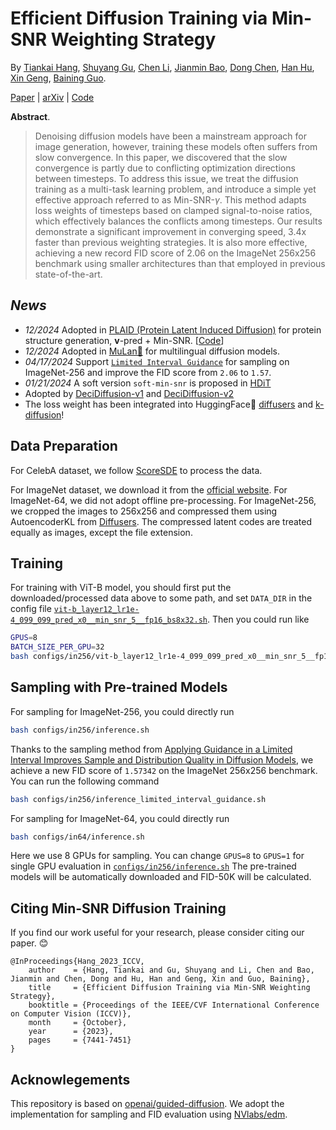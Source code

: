 # Efficient Diffusion Training via Min-SNR Weighting Strategy

By [Tiankai Hang](https://tiankaihang.github.io/), [Shuyang Gu](https://cientgu.github.io/), [Chen Li](https://scholar.google.com/citations?user=b6CKhf8AAAAJ&hl=zh-CN), [Jianmin Bao](https://jianminbao.github.io/), [Dong Chen](http://www.dongchen.pro/), [Han Hu](https://ancientmooner.github.io/), [Xin Geng](http://palm.seu.edu.cn/xgeng/), [Baining Guo](https://scholar.google.com/citations?user=h4kYmRYAAAAJ). 

[Paper](https://openaccess.thecvf.com/content/ICCV2023/papers/Hang_Efficient_Diffusion_Training_via_Min-SNR_Weighting_Strategy_ICCV_2023_paper.pdf) | [arXiv](https://arxiv.org/abs/2303.09556) | [Code](https://github.com/TiankaiHang/Min-SNR-Diffusion-Training)


**Abstract**. 
> Denoising diffusion models have been a mainstream approach for image generation, however, training these models often suffers from slow convergence. In this paper, we discovered that the slow convergence is partly due to conflicting optimization directions between timesteps. To address this issue, we treat the diffusion training as a multi-task learning problem, and introduce a simple yet effective approach referred to as Min-SNR-$\gamma$. This method adapts loss weights of timesteps based on clamped signal-to-noise ratios, which effectively balances the conflicts among timesteps. Our results demonstrate a significant improvement in converging speed, 3.4x faster than previous weighting strategies. It is also more effective, achieving a new record FID score of 2.06 on the ImageNet 256x256 benchmark using smaller architectures than that employed in previous state-of-the-art.

## ***News***

- *12/2024* Adopted in [PLAID (Protein Latent Induced Diffusion)](https://www.biorxiv.org/content/10.1101/2024.12.02.626353v1) for protein structure generation, $\mathbf{v}$-pred + Min-SNR. [[Code](https://github.com/amyxlu/plaid)]
- *12/2024* Adopted in [MuLan🌻](https://arxiv.org/pdf/2412.01271) for multilingual diffusion models.
- *04/17/2024* Support [`Limited Interval Guidance`](https://arxiv.org/pdf/2404.07724.pdf) for sampling on ImageNet-256 and improve the FID score from `2.06` to `1.57`.
- *01/21/2024* A soft version `soft-min-snr` is proposed in [HDiT](https://crowsonkb.github.io/hourglass-diffusion-transformers/) 
- Adopted by [DeciDiffusion-v1](https://huggingface.co/Deci/DeciDiffusion-v1-0) and [DeciDiffusion-v2](https://huggingface.co/Deci/DeciDiffusion-v2-0)
- The loss weight has been integrated into HuggingFace🤗 [diffusers](https://github.com/huggingface/diffusers/blob/78a78515d64736469742e5081337dbcf60482750/examples/text_to_image/README.md?plain=1#L154) and [k-diffusion](https://github.com/crowsonkb/k-diffusion)!

## Data Preparation

For CelebA dataset, we follow [ScoreSDE](https://github.com/yang-song/score_sde/blob/0acb9e0ea3b8cccd935068cd9c657318fbc6ce4c/datasets.py#L121) to process the data.

For ImageNet dataset, we download it from the [official website](https://www.image-net.org/). For ImageNet-64, we did not adopt offline pre-processing. For ImageNet-256, we cropped the images to 256x256 and compressed them using AutoencoderKL from [Diffusers](https://github.com/huggingface/diffusers/blob/main/src/diffusers/models/autoencoder_kl.py).
The compressed latent codes are treated equally as images, except the file extension.

## Training
For training with ViT-B model, you should first put the downloaded/processed data above to some path, and set `DATA_DIR` in the config file [`vit-b_layer12_lr1e-4_099_099_pred_x0__min_snr_5__fp16_bs8x32.sh`](./configs/in256/vit-b_layer12_lr1e-4_099_099_pred_x0__min_snr_5__fp16_bs8x32.sh). Then you could run like
```bash
GPUS=8
BATCH_SIZE_PER_GPU=32
bash configs/in256/vit-b_layer12_lr1e-4_099_099_pred_x0__min_snr_5__fp16_bs8x32.sh $GPUS $BATCH_SIZE_PER_GPU
```

## Sampling with Pre-trained Models
For sampling for ImageNet-256, you could directly run
```bash
bash configs/in256/inference.sh
```

Thanks to the sampling method from [Applying Guidance in a Limited Interval Improves Sample and Distribution Quality in Diffusion Models](https://arxiv.org/pdf/2404.07724.pdf), we achieve a new FID score of `1.57342` on the ImageNet 256x256 benchmark. You can run the following command

```bash
bash configs/in256/inference_limited_interval_guidance.sh
```

For sampling for ImageNet-64, you could directly run
```bash
bash configs/in64/inference.sh
```

Here we use 8 GPUs for sampling. You can change `GPUS=8` to `GPUS=1` for single GPU evaluation in [`configs/in256/inference.sh`](./configs/in256/inference.sh) 
The pre-trained models will be automatically downloaded and FID-50K will be calculated.

## Citing Min-SNR Diffusion Training
If you find our work useful for your research, please consider citing our paper. :blush:
```
@InProceedings{Hang_2023_ICCV,
    author    = {Hang, Tiankai and Gu, Shuyang and Li, Chen and Bao, Jianmin and Chen, Dong and Hu, Han and Geng, Xin and Guo, Baining},
    title     = {Efficient Diffusion Training via Min-SNR Weighting Strategy},
    booktitle = {Proceedings of the IEEE/CVF International Conference on Computer Vision (ICCV)},
    month     = {October},
    year      = {2023},
    pages     = {7441-7451}
}
```

## Acknowlegements
This repository is based on [openai/guided-diffusion](https://github.com/openai/guided-diffusion).
We adopt the implementation for sampling and FID evaluation using [NVlabs/edm](https://github.com/NVlabs/edm).

